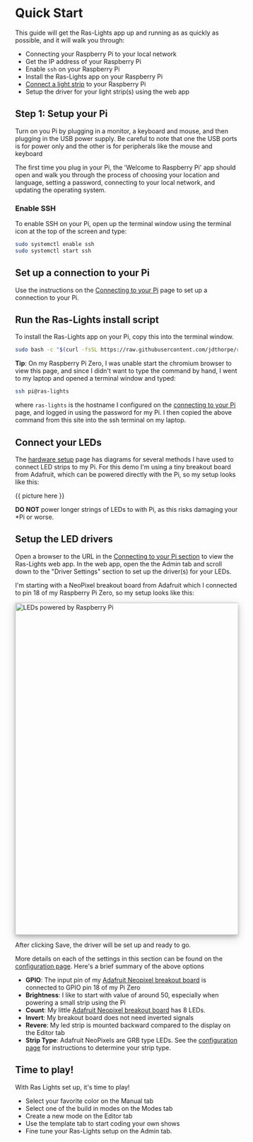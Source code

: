 # Quick Start

This guide will get the Ras-Lights app up and running as as quickly as possible,
and it will walk you through:

-  Connecting your Raspberry Pi to your local network
-  Get the IP address of your Raspberry Pi
-  Enable `ssh` on your Raspberry Pi
-  Install the Ras-Lights app on your Raspberry Pi
-  [Connect a light strip](../hardware-setup) to your Raspberry Pi
-  Setup the driver for your light strip(s) using the web app

## Step 1: Setup your Pi

Turn on you Pi by plugging in a monitor, a keyboard and mouse, and then plugging
in the USB power supply. Be careful to note that one the USB ports is for power
only and the other is for peripherals like the mouse and keyboard

The first time you plug in your Pi, the 'Welcome to Raspberry Pi' app should
open and walk you through the process of choosing your location and language,
setting a password, connecting to your local network, and updating the operating
system.

### Enable SSH

To enable SSH on your Pi, open up the terminal window using the terminal icon at
the top of the screen and type:

```sh
sudo systemctl enable ssh
sudo systemctl start ssh
```

## Set up a connection to your Pi

Use the instructions on the [Connecting to your Pi](../connecting-to-your-pi)
page to set up a connection to your Pi.

## Run the Ras-Lights install script

To install the Ras-Lights app on your Pi, copy this into the terminal window.

```sh
sudo bash -c "$(curl -fsSL https://raw.githubusercontent.com/jdthorpe/ras-lights/main/setup.sh)"
```

**Tip**: On my Raspberry Pi Zero, I was unable start the chromium browser to
view this page, and since I didn't want to type the command by hand, I went to
my laptop and opened a terminal window and typed:

```sh
ssh pi@ras-lights
```

where `ras-lights` is the hostname I configured on the [connecting to your
Pi](../connecting-to-your-pi) page, and logged in using the password for my Pi. I
then copied the above command from this site into the ssh terminal on my laptop.

## Connect your LEDs

The [hardware setup](../hardware-setup) page has diagrams for several methods I
have used to connect LED strips to my Pi. For this demo I'm using a tiny
breakout board from Adafruit, which can be powered directly with the Pi, so my
setup looks like this:

{{ picture here }}

**DO NOT** power longer strings of LEDs to with Pi, as this risks damaging your
*Pi or worse.

## Setup the LED drivers

Open a browser to the URL in the [Connecting to your Pi
section](../connecting-to-your-pi) to view the Ras-Lights web app. In the web
app, open the the Admin tab and scroll down to the "Driver Settings" section to
set up the driver(s) for your LEDs.

I'm starting with a NeoPixel breakout board from Adafruit which I connected to
pin 18 of my Raspberry Pi Zero, so my setup looks like this:

<img 
    src="/ras-lights/assets/images/getting-started-driver.png" 
    alt="LEDs powered by Raspberry Pi" 
    style="width:750px; box-shadow: 0 4px 8px 0 rgb(0 0 0 / 20%), 0 6px 20px 0 rgb(0 0 0 / 19%);"/>

After clicking Save, the driver will be set up and ready to go. 

More details on each of the settings in this section can be found on the
[configuration page](../configuration).  Here's a brief summary of the above options

-   **GPIO**: The input pin of my [Adafruit
    Neopixel breakout
    board](https://www.amazon.com/Adafruit-NeoPixel-Arduino-Integrated-Drivers/dp/B00IEDH26K/ref=sr_1_7?keywords=adafruit+neopixel&qid=1645933197&sprefix=adafruit+neop%2Caps%2C167&sr=8-7) is connected to GPIO pin 18 of my Pi Zero
-   **Brightness**: I like to start with value of around 50, especially when powering a small strip using the Pi
-   **Count**: My little [Adafruit Neopixel breakout
board](https://www.amazon.com/Adafruit-NeoPixel-Arduino-Integrated-Drivers/dp/B00IEDH26K/ref=sr_1_7?keywords=adafruit+neopixel&qid=1645933197&sprefix=adafruit+neop%2Caps%2C167&sr=8-7)
    has 8 LEDs.
-   **Invert**: My breakout board does not need inverted signals
-   **Revere**: My led strip is mounted backward compared to the display on the Editor tab
-   **Strip Type**: Adafruit NeoPixels are GRB type LEDs. See the [configuration
    page]() for instructions to determine your strip type.

## Time to play!

With Ras Lights set up, it's time to play!

-   Select your favorite color on the Manual tab
-   Select one of the build in modes on the Modes tab
-   Create a new mode on the Editor tab
-   Use the template tab to start coding your own shows
-   Fine tune your Ras-Lights setup on the Admin tab.
